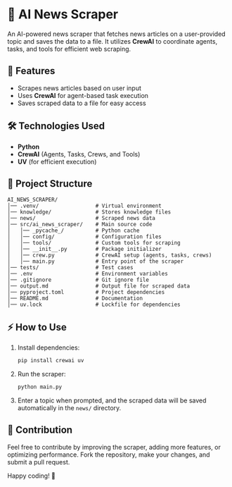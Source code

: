 # 📰 AI News Scraper  

An AI-powered news scraper that fetches news articles on a user-provided topic and saves the data to a file. It utilizes **CrewAI** to coordinate agents, tasks, and tools for efficient web scraping.  

## 🚀 Features  
- Scrapes news articles based on user input  
- Uses **CrewAI** for agent-based task execution  
- Saves scraped data to a file for easy access  

## 🛠️ Technologies Used  
- **Python**  
- **CrewAI** (Agents, Tasks, Crews, and Tools)  
- **UV** (for efficient execution)  

## 📂 Project Structure  
```
AI_NEWS_SCRAPER/
│── .venv/                  # Virtual environment  
│── knowledge/              # Stores knowledge files  
│── news/                   # Scraped news data  
│── src/ai_news_scraper/    # Main source code  
│   │── _pycache_/          # Python cache  
│   │── config/             # Configuration files  
│   │── tools/              # Custom tools for scraping  
│   │── __init__.py         # Package initializer  
│   │── crew.py             # CrewAI setup (agents, tasks, crews)  
│   │── main.py             # Entry point of the scraper  
│── tests/                  # Test cases  
│── .env                    # Environment variables  
│── .gitignore              # Git ignore file  
│── output.md               # Output file for scraped data  
│── pyproject.toml          # Project dependencies  
│── README.md               # Documentation  
│── uv.lock                 # Lockfile for dependencies  
```

## ⚡ How to Use  
1. Install dependencies:  
   ```bash
   pip install crewai uv
   ```  
2. Run the scraper:  
   ```bash
   python main.py
   ```  
3. Enter a topic when prompted, and the scraped data will be saved automatically in the `news/` directory.  

## 🎯 Contribution  
Feel free to contribute by improving the scraper, adding more features, or optimizing performance. Fork the repository, make your changes, and submit a pull request.  

Happy coding! 🚀  
